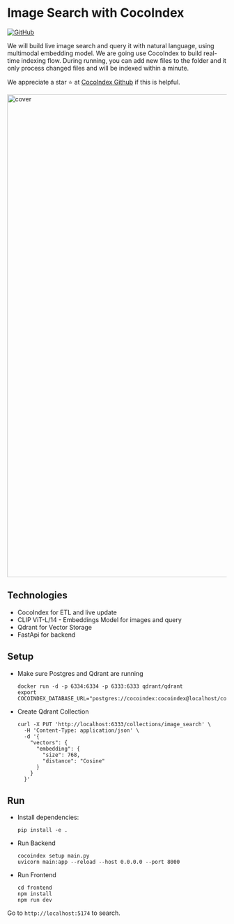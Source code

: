 # Image Search with CocoIndex
[![GitHub](https://img.shields.io/github/stars/cocoindex-io/cocoindex?color=5B5BD6)](https://github.com/cocoindex-io/cocoindex)

We will build live image search and query it with natural language, using multimodal embedding model. We are going use CocoIndex to build real-time indexing flow. During running, you can add new files to the folder and it only process changed files and will be indexed within a minute.

We appreciate a star ⭐ at [CocoIndex Github](https://github.com/cocoindex-io/cocoindex) if this is helpful.

<img width="1105" alt="cover" src="https://github.com/user-attachments/assets/544fb80d-c085-4150-84b6-b6e62c4a12b9" />


## Technologies
- CocoIndex for ETL and live update
- CLIP ViT-L/14 - Embeddings Model for images and query
- Qdrant for Vector Storage
- FastApi for backend


## Setup
- Make sure Postgres and Qdrant are running
  ```
  docker run -d -p 6334:6334 -p 6333:6333 qdrant/qdrant
  export COCOINDEX_DATABASE_URL="postgres://cocoindex:cocoindex@localhost/cocoindex"
  ```

- Create Qdrant Collection
  ```
  curl -X PUT 'http://localhost:6333/collections/image_search' \
    -H 'Content-Type: application/json' \
    -d '{
      "vectors": {
        "embedding": {
          "size": 768,
          "distance": "Cosine"
        }
      }
    }'
  ```

## Run
- Install dependencies:
  ```
  pip install -e .
  ```

- Run Backend
  ```
  cocoindex setup main.py
  uvicorn main:app --reload --host 0.0.0.0 --port 8000
  ```

- Run Frontend
  ```
  cd frontend
  npm install
  npm run dev
  ```

Go to `http://localhost:5174` to search.

